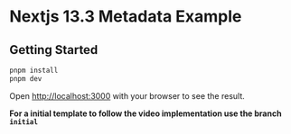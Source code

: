 # Nextjs 13.3 Metadata Example

## Getting Started

```bash
pnpm install
pnpm dev
```

Open [http://localhost:3000](http://localhost:3000) with your browser to see the result.

**For a initial template to follow the video implementation use the branch `initial`**
